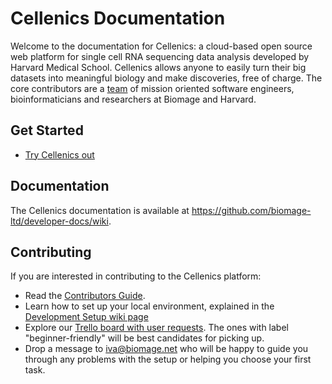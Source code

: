Cellenics Documentation
=================================
Welcome to the documentation for Cellenics: a cloud-based open source web platform for single cell RNA sequencing data analysis developed by Harvard Medical School. Cellenics allows anyone to easily turn their big datasets into meaningful biology and make discoveries, free of charge. The core contributors are a [team](https://www.biomage.net/our-team) of mission oriented software engineers, bioinformaticians and researchers at Biomage and Harvard.

Get Started
----------

- [Try Cellenics out](https://scp.biomage.net/)

Documentation
----------
The Cellenics documentation is available at https://github.com/biomage-ltd/developer-docs/wiki.

Contributing
----------
If you are interested in contributing to the Cellenics platform:

- Read the [Contributors Guide](https://github.com/biomage-ltd/developer-docs/wiki/Contributors-Guide).
- Learn how to set up your local environment, explained in the [Development Setup wiki page](https://github.com/biomage-ltd/developer-docs/wiki/Cellenics-Development---Setup)
- Explore our [Trello board with user requests](https://trello.com/b/zPaytPFR/usability-studies). The ones with label "beginner-friendly" will be best candidates for picking up.
- Drop a message to iva@biomage.net who will be happy to guide you through any problems with the setup or helping you choose your first task.
